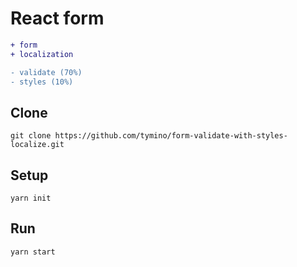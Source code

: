 # React form

```diff
+ form
+ localization
```
```diff
- validate (70%)
- styles (10%)
```

## Clone

`git clone https://github.com/tymino/form-validate-with-styles-localize.git`

## Setup

`yarn init`

## Run

`yarn start`
